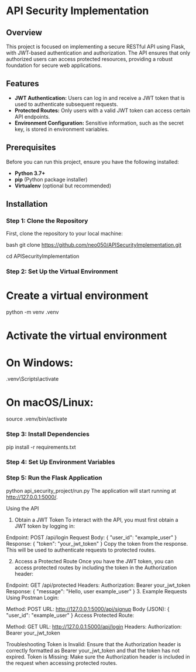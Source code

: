 # API Security Implementation
 
## Overview

This project is focused on implementing a secure RESTful API using Flask, with JWT-based authentication and authorization. The API ensures that only authorized users can access protected resources, providing a robust foundation for secure web applications.

## Features

- **JWT Authentication:** Users can log in and receive a JWT token that is used to authenticate subsequent requests.
- **Protected Routes:** Only users with a valid JWT token can access certain API endpoints.
- **Environment Configuration:** Sensitive information, such as the secret key, is stored in environment variables.

## Prerequisites

Before you can run this project, ensure you have the following installed:

- **Python 3.7+**
- **pip** (Python package installer)
- **Virtualenv** (optional but recommended)

## Installation

### Step 1: Clone the Repository

First, clone the repository to your local machine:

bash
git clone https://github.com/neo050/APISecurityImplementation.git 

cd APISecurityImplementation

### Step 2: Set Up the Virtual Environment
# Create a virtual environment
python -m venv .venv

# Activate the virtual environment
# On Windows:
.venv\Scripts\activate
# On macOS/Linux:
source .venv/bin/activate
### Step 3: Install Dependencies
pip install -r requirements.txt
### Step 4: Set Up Environment Variables
### Step 5: Run the Flask Application
python api_security_project/run.py
The application will start running at http://127.0.0.1:5000/.

Using the API
1. Obtain a JWT Token
To interact with the API, you must first obtain a JWT token by logging in:

Endpoint: POST /api/login
Request Body:
{
    "user_id": "example_user"
}
Response:
{
    "token": "your_jwt_token"
}
Copy the token from the response. This will be used to authenticate requests to protected routes.

2. Access a Protected Route
Once you have the JWT token, you can access protected routes by including the token in the Authorization header:

Endpoint: GET /api/protected
Headers:
Authorization: Bearer your_jwt_token
Response:
{
    "message": "Hello, user example_user"
}
3. Example Requests Using Postman
Login:

Method: POST
URL: http://127.0.0.1:5000/api/signup
Body (JSON):
{
    "user_id": "example_user"
}
Access Protected Route:

Method: GET
URL: http://127.0.0.1:5000/api/login
Headers:
Authorization: Bearer your_jwt_token

Troubleshooting
    Token is Invalid: Ensure that the Authorization header is correctly formatted as Bearer your_jwt_token and that the token has not expired.
    Token is Missing: Make sure the Authorization header is included in the request when accessing protected routes.